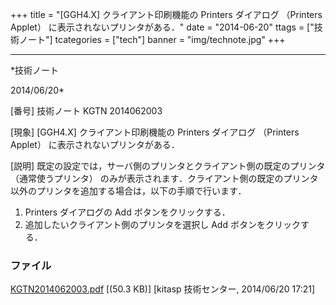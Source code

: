 ﻿+++
title = "[GGH4.X] クライアント印刷機能の Printers ダイアログ （Printers Applet） に表示されないプリンタがある．"
date = "2014-06-20"
ttags = ["技術ノート"]
tcategories = ["tech"]
banner = "img/technote.jpg"
+++

-----------------------------------------------------------------------------------------------------------------------------

*技術ノート

2014/06/20*


[番号]
技術ノート KGTN 2014062003

[現象]
[GGH4.X] クライアント印刷機能の Printers ダイアログ （Printers
Applet） に表示されないプリンタがある．

[説明]
既定の設定では，サーバ側のプリンタとクライアント側の既定のプリンタ
（通常使うプリンタ）
のみが表示されます．クライアント側の既定のプリンタ以外のプリンタを追加する場合は，以下の手順で行います．

1) Printers ダイアログの Add ボタンをクリックする．
2) 追加したいクライアント側のプリンタを選択し Add ボタンをクリックする．


### ファイル

 
 


[KGTN2014062003.pdf](http://techreport.kitasp.net/attachments/download/1693/KGTN2014062003.pdf)
 [(50.3 KB)] [kitasp 技術センター, 2014/06/20
17:21]


 


 

